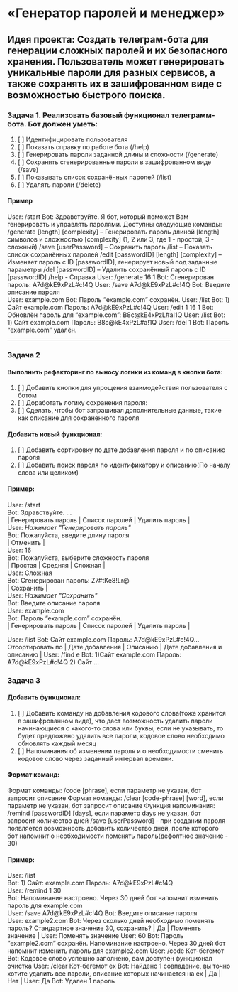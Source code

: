 # «Генератор паролей и менеджер»

## Идея проекта: Создать телеграм-бота для генерации сложных паролей и их безопасного хранения. Пользователь может генерировать уникальные пароли для разных сервисов, а также сохранять их в зашифрованном виде с возможностью быстрого поиска.

### Задача 1. Реализовать базовый функционал телеграмм-бота. Бот должен уметь:
1. [ ] Идентифицировать пользователя
2. [ ] Показать справку по работе бота (/help)
3. [ ] Генерировать пароли заданной длины и сложности (/generate)
4. [ ] Сохранять сгенерированные пароли в зашифрованном виде (/save)
5. [ ] Показывать список сохранённых паролей (/list)
6. [ ] Удалять пароли (/delete)

#### Пример
   User: /start
   Bot: Здравствуйте. Я бот, который поможет Вам генерировать и управлять паролями. Доступны следующие команды:
   /generate [length] [complexity] – Генерировать пароль длиной [length] символов и сложностью [complexity] (1, 2 или 3, где 1 - простой, 3 - сложный)
   /save [userPassword] – Сохранить пароль
   /list – Показать список сохранённых паролей
   /edit [passwordID] [length] [complexity] – Изменяет пароль с ID [passwordID], генерирует новый под заданные параметры
   /del [passwordID] – Удалить сохранённый пароль с ID [passwordID]
   /help - Справка
   User: /generate 16 1
   Bot: Сгенерирован пароль: A7d@kE9xPzL#c!4Q
   User: /save A7d@kE9xPzL#c!4Q
   Bot: Введите описание пароля  
   User: example.com
   Bot: Пароль ”example.com” сохранён.
   User: /list
   Bot: 1) Сайт example.com Пароль: A7d@kE9xPzL#c!4Q
   User: /edit 1 16 1
   Bot: Обновлён пароль для “example.com”: B8c@kE4xPzL#a!1Q
   User: /list
   Bot: 1) Сайт example.com Пароль: B8c@kE4xPzL#a!1Q
   User: /del 1
   Bot: Пароль “example.com” удалён.

---

### Задача 2

#### Выполнить рефакторинг по выносу логики из команд в кнопки бота:

1. [ ] Добавить кнопки для упрощения взаимодействия пользователя с ботом
2. [ ] Доработать логику сохранения пароля:
3. [ ] Сделать, чтобы бот запрашивал дополнительные данные, такие как описание для сохраненного пароля

#### Добавить новый функционал:

1. [ ] Добавить сортировку по дате добавления пароля и по описанию пароля
2. [ ] Добавить поиск пароля по идентификатору и описанию(По началу слова или целиком)

#### Пример:

   User: /start  
   Bot: Здравствуйте. …  
   | Генерировать пароль | Список паролей | Удалить пароль |  
   User: *Нажимает "Генерировать пароль"*  
   Bot: Пожалуйста, введите длину пароля  
   | Отменить |  
   User: 16  
   Bot: Пожалуйста, выберите сложность пароля  
   | Простая | Средняя | Сложная |  
   User: Сложная  
   Bot: Сгенерирован пароль: Z7#tKe8!Lr@  
   | Сохранить |  
   User: *Нажимает "Сохранить"*  
   Bot: Введите описание пароля  
   User: example.com  
   Bot: Пароль “example.com” сохранён.  
   | Генерировать пароль | Список паролей | Удалить пароль |
   
   User: /list
   Bot: Сайт example.com Пароль: A7d@kE9xPzL#c!4Q…
   Отсортировать по
   | Дате добавления | Описанию | Дате добавления и описанию |
   User: /find e
   Bot:     1)Сайт example.com Пароль: A7d@kE9xPzL#c!4Q
            2) Сайт …


### Задача 3

#### Добавить функционал:

1. [ ] Добавить команду на добавления кодового слова(тоже хранится в зашифрованном виде), что даст возможность удалить пароли начинающиеся с какого-то слова или буквы, если не указывать, то будет предложено удалить все пароли, кодовое слово необходимо обновлять каждый месяц
2. [ ] Напоминания об изменении пароля и о необходимости сменить кодовое слово через заданный интервал времени.

#### Формат команд:

   Формат команды: /code [phrase], если параметр не указан, бот запросит описание
   Формат команды: /clear [code-phrase] [word], если параметр не указан, бот запросит описание
   Функция напоминания: /remind [passwordID] [days], если параметр days не указан, бот запросит количество дней
   /save [userPassword] - при создании пароля появляется возможность добавить количество дней, после которого бот напомнит о необходимости поменять пароль(дефолтное значение - 30)

#### Пример:

   User: /list  
   Bot: 1) Сайт: example.com Пароль: A7d@kE9xPzL#c!4Q  
   User: /remind 1 30  
   Bot: Напоминание настроено. Через 30 дней бот напомнит изменить пароль для example.com  
   User: /save A7d@kE9xPzL#c!4Q
   Bot: Введите описание пароля  
   User: example2.com
   Bot: Через сколько дней необходимо поменять пароль? Стандартное значение 30, сохранить?
   | Да | Поменять значение |
   User: Поменять значение
   User: 60
   Bot: Пароль ”example2.com” сохранён. Напоминание настроено. Через 30 дней бот напомнит изменить пароль для example2.com
   User: /code Кот-бегемот
   Bot: Кодовое слово успешно заполнено, вам доступен функционал очистка
   User: /clear Кот-бегемот ex
   Bot: Найдено 1 совпадение, вы точно хотите удалить все пароли, описание которых начинается на ex
   | Да | Нет |
   User: Да
   Bot: Удален 1 пароль
